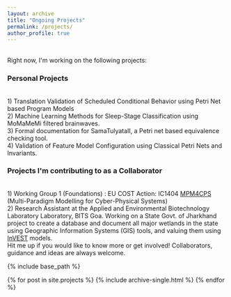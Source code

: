 ```yaml
---
layout: archive
title: "Ongoing Projects"
permalink: /projects/
author_profile: true
---
```

<br/>
Right now, I'm working on the following projects:


### Personal Projects

<br/>
1) Translation Validation of Scheduled Conditional Behavior using Petri Net based Program Models

<br/>
2) Machine Learning Methods for Sleep-Stage Classification using MoMaMeMi filtered brainwaves.

<br/>
3) Formal documentation for SamaTulyataII, a Petri net based equivalence checking tool.

<br/>
4) Validation of Feature Model Configuration using Classical Petri Nets and Invariants.

### Projects I'm contributing to as a Collaborator

<br/>
1) Working Group 1 (Foundations) : EU COST Action: IC1404 <a href ="http://mpm4cps.eu/">MPM4CPS</a> (Multi-Paradigm Modelling for Cyber-Physical Systems)

<br/>
2) Research Assistant at the Applied and Environmental Biotechnology Laboratory Laboratory, BITS Goa. Working on a State Govt. of Jharkhand project to create a database and document all major wetlands in the state using Geographic Information Systems (GIS) tools, and valuing them using <a href='https://naturalcapitalproject.stanford.edu/software/invest'>InVEST</a> models.

<br/>
Hit me up if you would like to know more or get involved! Collaborators, guidance and ideas are always welcome.


{% include base_path %}

{% for post in site.projects %}
  {% include archive-single.html %}
{% endfor %}

